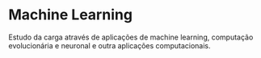 # Machine Learning
Estudo da carga através de aplicações de machine learning, computação evolucionária e neuronal e outra aplicações computacionais. 
